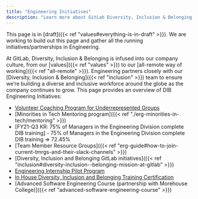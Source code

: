 ```yaml
---
title: "Engineering Initiatives"
description: "Learn more about GitLab Diversity, Inclusion & Belonging Engineering Initiatives."
---
```


This page is in [draft]({{< ref "values#everything-is-in-draft" >}}). We are working to build out this page and gather all the running initiatives/partnerships in Engineering.

At GitLab, Diversity, Inclusion & Belonging is infused into our company culture, from our [values]({{< ref "values" >}}) to our [all-remote way of working]({{< ref "all-remote" >}}).
Engineering partners closely with our [Diversity, Inclusion & Belonging]({{< ref "inclusion" >}}) team to ensure we’re building a diverse and inclusive workforce around the globe as the company continues to grow. This page provides an overview of DIB Engineering Initiatives:


- [Volunteer Coaching Program for Underrepresented Groups](https://about.gitlab.com/handbook/engineering/volunteer-coaches-for-urgs/)
- [Minorities in Tech Mentoring program]({{< ref "./erg-minorities-in-tech/mentoring" >}})
- [FY21-Q3 KR: 75% of Managers in the Engineering Division complete DIB training] - 75% of Managers in the Engineering Division complete DIB training => 72.45%
- [Team Member Resource Groups]({{< ref "erg-guide#how-to-join-current-tmrgs-and-their-slack-channels" >}})
- [Diversity, Inclusion and Belonging GitLab initiatives]({{< ref "inclusion#diversity-inclusion--belonging-mission-at-gitlab" >}})
- [Engineering Internship Pilot Program](https://about.gitlab.com/handbook/engineering/internships/)
- [In House Diversity, Inclusion and Belonging Training Certification](https://gitlab.edcast.com/journey/dib-training-certification)
- [Advanced Software Engineering Course (partnership with Morehouse College)]({{< ref "advanced-software-engineering-course" >}})
